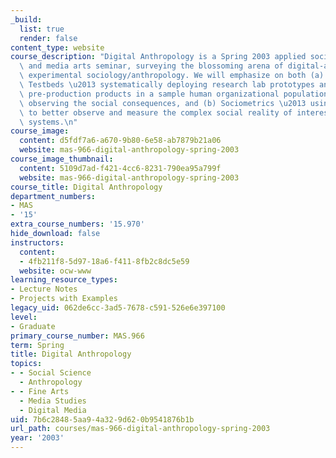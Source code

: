 ```yaml
---
_build:
  list: true
  render: false
content_type: website
course_description: "Digital Anthropology is a Spring 2003 applied social science\
  \ and media arts seminar, surveying the blossoming arena of digital-artifact enabled\
  \ experimental sociology/anthropology. We will emphasize on both (a) Technology\
  \ Testbeds \u2013 systematically deploying research lab prototypes and corporate\
  \ pre-production products in a sample human organizational population and carefully\
  \ observing the social consequences, and (b) Sociometrics \u2013 using digital artifacts\
  \ to better observe and measure the complex social reality of interesting human\
  \ systems.\n"
course_image:
  content: d5fdf7a6-a670-9b80-6e58-ab7879b21a06
  website: mas-966-digital-anthropology-spring-2003
course_image_thumbnail:
  content: 5109d7ad-f421-4cc6-8231-790ea95a799f
  website: mas-966-digital-anthropology-spring-2003
course_title: Digital Anthropology
department_numbers:
- MAS
- '15'
extra_course_numbers: '15.970'
hide_download: false
instructors:
  content:
  - 4fb211f8-5d97-18a6-f411-8fb2c8dc5e59
  website: ocw-www
learning_resource_types:
- Lecture Notes
- Projects with Examples
legacy_uid: 062de6cc-3ad5-7678-c591-526e6e397100
level:
- Graduate
primary_course_number: MAS.966
term: Spring
title: Digital Anthropology
topics:
- - Social Science
  - Anthropology
- - Fine Arts
  - Media Studies
  - Digital Media
uid: 7b6c2848-5aa9-4a32-9d62-0b9541876b1b
url_path: courses/mas-966-digital-anthropology-spring-2003
year: '2003'
---
```

